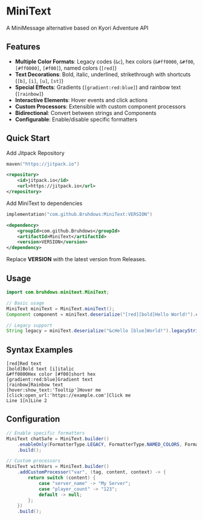# MiniText

A MiniMessage alternative based on Kyori Adventure API

## Features

- **Multiple Color Formats**: Legacy codes (`&c`), hex colors (`&#ff0000`, `&#f00`, `[#ff0000]`, `[#f00]`), named colors (`[red]`)
- **Text Decorations**: Bold, italic, underlined, strikethrough with shortcuts (`[b]`, `[i]`, `[u]`, `[st]`)
- **Special Effects**: Gradients (`[gradient:red:blue]`) and rainbow text (`[rainbow]`)
- **Interactive Elements**: Hover events and click actions
- **Custom Processors**: Extensible with custom component processors
- **Bidirectional**: Convert between strings and Components
- **Configurable**: Enable/disable specific formatters

## Quick Start
Add Jitpack Repository
```kotlin
maven("https://jitpack.io")
```
```xml
<repository>
    <id>jitpack.io</id>
    <url>https://jitpack.io</url>
</repository>
```
Add MiniText to dependencies
```kotlin
implementation("com.github.Bruhdows:MiniText:VERSION")
```
```xml
<dependency>
    <groupId>com.github.Bruhdows</groupId>
    <artifactId>MiniText</artifactId>
    <version>VERSION</version>
</dependency>
```
Replace **VERSION** with the latest version from Releases.

## Usage
```java
import com.bruhdows.minitext.MiniText;

// Basic usage
MiniText miniText = MiniText.miniText();
Component component = miniText.deserialize("[red][bold]Hello World!").component();

// Legacy support
String legacy = miniText.deserialize("&cHello [blue]World!").legacyString();
```

## Syntax Examples

```
[red]Red text
[bold]Bold text [i]italic
&#ff0000Hex color [#f00]short hex
[gradient:red:blue]Gradient text
[rainbow]Rainbow text
[hover:show_text:'Tooltip']Hover me
[click:open_url:'https://example.com']Click me
Line 1[n]Line 2
```

## Configuration

```java
// Enable specific formatters
MiniText chatSafe = MiniText.builder()
    .enableOnly(FormatterType.LEGACY, FormatterType.NAMED_COLORS, FormatterType.DECORATIONS)
    .build();
```

```java
// Custom processors
MiniText withVars = MiniText.builder()
    .addCustomProcessor("var", (tag, content, context) -> {
        return switch (content) {
            case "server_name" -> "My Server";
            case "player_count" -> "123";
            default -> null;
        };
    })
    .build();
```
